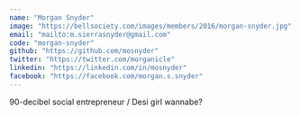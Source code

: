 ```yaml
---
name: "Morgan Snyder"
image: "https://bellsociety.com/images/members/2016/morgan-snyder.jpg"
email: "mailto:m.sierrasnyder@gmail.com"
code: "morgan-snyder"
github: "https://github.com/mosnyder"
twitter: "https://twitter.com/morganicle"
linkedin: "https://linkedin.com/in/mosnyder"
facebook: "https://facebook.com/morgan.s.snyder"
---
```

90-decibel social entrepreneur / Desi girl wannabe?